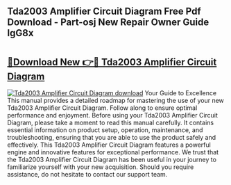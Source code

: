 ## Tda2003 Amplifier Circuit Diagram Free Pdf Download - Part-osj New Repair Owner Guide lgG8x

# <h2><a href="http://dfsnib3.blite.top/?on=Tda2003+Amplifier+Circuit+Diagram">🔗Download New 👉🔴 Tda2003 Amplifier Circuit Diagram</a></h2>

[![Tda2003 Amplifier Circuit Diagram download](https://i.imgur.com/lujVjoI.png)](http://dfsnib3.blite.top/?on=Tda2003+Amplifier+Circuit+Diagram)
Your Guide to Excellence This manual provides a detailed roadmap for mastering the use of your new Tda2003 Amplifier Circuit Diagram. Follow along to ensure optimal performance and enjoyment. Before using your Tda2003 Amplifier Circuit Diagram, please take a moment to read this manual carefully. It contains essential information on product setup, operation, maintenance, and troubleshooting, ensuring that you are able to use the product safely and effectively. This Tda2003 Amplifier Circuit Diagram features a powerful engine and innovative features for exceptional performance. We trust that the Tda2003 Amplifier Circuit Diagram has been useful in your journey to familiarize yourself with your new acquisition. Should you require assistance, do not hesitate to contact our support team.
